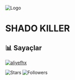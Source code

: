 ![Logo](https://i.hizliresim.com/embvrwc.jpg)
# SHADO KILLER
## 📊 Sayaçlar

<p align="left"> <a href="https://github.com/shadokiller"><img src="https://komarev.com/ghpvc/?username=shadokiller-08&label=Profile%20Views&color=0e75b6&style=flat" alt="aliyefhx" /></a> </p>

![Stars](https://img.shields.io/github/stars/shadokiller?label=Stars&style=social)
![Followers](https://img.shields.io/github/followers/shadokiller?label=Followers&style=social)
